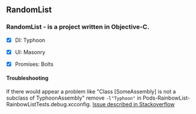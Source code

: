 
## RandomList

### RandomList - is a project written in Objective-C. 

- [x] DI: Typhoon
- [x] UI: Masonry
- [x] Promises: Bolts



#### Troubleshooting

If there would appear a problem like "Class [SomeAssembly] is not a subclass of TyphoonAssembly"
remove ```-l"Typhoon"```  in Pods-RainbowList-RainbowListTests.debug.xcconfig.
[Issue described in Stackoverflow](https://stackoverflow.com/a/46933115)
